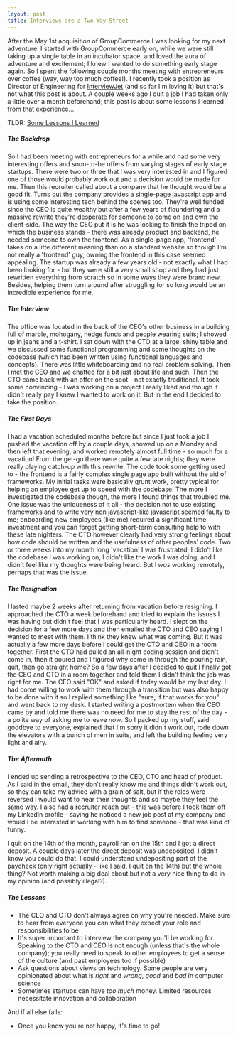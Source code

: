```yaml
---
layout: post
title: Interviews are a Two Way Street
---
```

After the May 1st acquisition of GroupCommerce I was looking for my next adventure. I started with GroupCommerce early on, while we were still taking up a single table in an incubator space, and loved the aura of adventure and excitement; I knew I wanted to do something early stage again. So I spent the following couple months meeting with entrepreneurs over coffee (way, way too much coffee!). I recently took a position as Director of Engineering for [InterviewJet](http://www.interviewjet.com) (and so far I'm loving it) but that's not what this post is about. A couple weeks ago I quit a job I had taken only a little over a month beforehand; this post is about some lessons I learned from that experience...
<!--more-->

TLDR: [Some Lessons I Learned](#lessons)

##### The Backdrop

So I had been meeting with entrepreneurs for a while and had some very interesting offers and soon-to-be offers from varying stages of early stage startups. There were two or three that I was very interested in and I figured one of those would probably work out and a decision would be made for me. Then this recruiter called about a company that he thought would be a good fit. Turns out the company provides a single-page javascript app and is using some interesting tech behind the scenes too. They're well funded since the CEO is quite wealthy but after a few years of floundering and a massive rewrite they're desperate for someone to come on and own the client-side. The way the CEO put it is he was looking to finish the tripod on which the business stands - there was already product and backend, he needed someone to own the frontend. As a single-page app, 'frontend' takes on a litte different meaning than on a standard website so though I'm not really a 'frontend' guy, owning the frontend in this case seemed appealing. The startup was already a few years old - not exactly what I had been looking for - but they were still a very small shop and they had just rewritten everything from scratch so in some ways they were brand new. Besides, helping them turn around after struggling for so long would be an incredible experience for me.

##### The Interview

The office was located in the back of the CEO's other business in a building full of marble, mohogany, hedge funds and people wearing suits; I showed up in jeans and a t-shirt. I sat down with the CTO at a large, shiny table and we discussed some functional programming and some thoughts on the codebase (which had been written using functional languages and concepts). There was little whiteboarding and no real problem solving. Then I met the CEO and we chatted for a bit just about life and such. Then the CTO came back with an offer on the spot - not exactly traditional. It took some convincing - I was working on a project I really liked and though it didn't really pay I knew I wanted to work on it. But in the end I decided to take the position.

##### The First Days

I had a vacation scheduled months before but since I just took a job I pushed the vacation off by a couple days, showed up on a Monday and then left that evening, and worked remotely almost full time - so much for a vacation! From the get-go there were quite a few late nights; they were really playing catch-up with this rewrite. The code took some getting used to - the frontend is a fairly complex single page app built without the aid of frameworks. My initial tasks were basically grunt work, pretty typical for helping an employee get up to speed with the codebase. The more I investigated the codebase though, the more I found things that troubled me. One issue was the uniqueness of it all - the decision not to use existing frameworks and to write very non javascript-like javascript seemed faulty to me; onboarding new employees (like me) required a significant time investment and you can forget getting short-term consulting help to with these late nighters. The CTO however clearly had very strong feelings about how code should be written and the usefulness of other peoples' code.  Two or three weeks into my month long 'vacation' I was frustrated; I didn't like the codebase I was working on, I didn't like the work I was doing, and I didn't feel like my thoughts were being heard. But I _was_ working remotely, perhaps that was the issue.

##### The Resignation

I lasted maybe 2 weeks after returning from vacation before resigning. I approached the CTO a week beforehand and tried to explain the issues I was having but didn't feel that I was particularly heard. I slept on the decision for a few more days and then emailed the CTO and CEO saying I wanted to meet with them. I think they knew what was coming. But it was actually a few more days before I could get the CTO and CEO in a room together. First the CTO had pulled an all-night coding session and didn't come in, then it poured and I figured why come in through the pouring rain, quit, then go straight home? So a few days after I decided to quit I finally got the CEO and CTO in a room together and told them I didn't think the job was right for me. The CEO said "OK" and asked if today would be my last day. I had come willing to work with them through a transition but was also happy to be done with it so I replied something like "sure, if that works for you" and went back to my desk. I started writing a postmortem when the CEO came by and told me there was no need for me to stay the rest of the day - a polite way of asking me to leave *now*. So I packed up my stuff, said goodbye to everyone, explained that I'm sorry it didn't work out, rode down the elevators with a bunch of men in suits, and left the building feeling very light and airy.

##### The Aftermath

I ended up sending a retrospective to the CEO, CTO and head of product. As I said in the email, they don't really know me and things didn't work out, so they can take my advice with a grain of salt, but if the roles were reversed I would want to hear their thoughts and so maybe they feel the same way. I also had a recruiter reach out - this was before I took them off my LinkedIn profile - saying he noticed a new job post at my company and would I be interested in working with him to find someone - that was kind of funny.

I quit on the 14th of the month, payroll ran on the 15th and I got a direct deposit. A couple days later the direct deposit was undeposited. I didn't know you could do that. I could understand undepositing part of the paycheck (only right actually - like I said, I quit on the 14th) but the whole thing? Not worth making a big deal about but not a very nice thing to do in my opinion (and possibly illegal?).

##### <a id="lessons"></a>The Lessons

* The CEO and CTO don't always agree on why you're needed. Make sure to hear from everyone you can what they expect your role and responsibilities to be
* It's super important to interview the company you'll be working for. Speaking to the CTO and CEO is not enough (unless that's the whole company); you really need to speak to other employees to get a sense of the culture (and past employees too if possible)
* Ask questions about views on technology. Some people are very opinionated about what is *right* and *wrong*, *good* and *bad* in computer science
* Sometimes startups can have *too much* money. Limited resources necessitate innovation and collaboration

And if all else fails:

* Once you know you're not happy, it's time to go!
